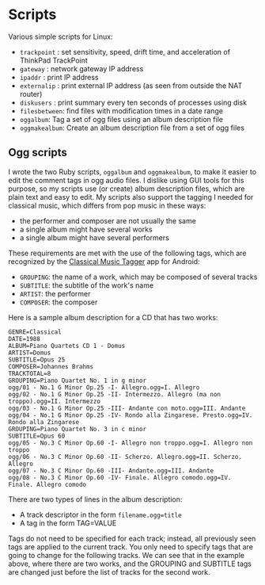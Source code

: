 # Scripts

Various simple scripts for Linux:

* `trackpoint` : set sensitivity, speed, drift time, and acceleration of ThinkPad TrackPoint
* `gateway` : network gateway IP address
* `ipaddr` : print IP address
* `externalip` : print external IP address (as seen from outside the NAT router)
* `diskusers` : print summary every ten seconds of processes using disk
* `filesbetween`: find files with modification times in a date range
* `oggalbum`: Tag a set of ogg files using an album description file
* `oggmakealbum`: Create an album description file from a set of ogg files

## Ogg scripts

I wrote the two Ruby scripts, `oggalbum` and `oggmakealbum`, to make it easier
to edit the comment tags in ogg audio files.  I dislike using GUI tools for
this purpose, so my scripts use (or create) album description files, which
are plain text and easy to edit.  My scripts also support the tagging I needed
for classical music, which differs from pop music in these ways:

* the performer and composer are not usually the same
* a single album might have several works
* a single album might have several performers

These requirements are met with the use of the following tags, which
are recognized by the [Classical Music Tagger](https://gitlab.com/AndreasK/classical-music-tagger)
app for Android:

* `GROUPING`: the name of a work, which may be composed of several tracks
* `SUBTITLE`: the subtitle of the work's name
* `ARTIST`: the performer
* `COMPOSER`: the composer

Here is a sample album description for a CD that has two works:

```
GENRE=Classical
DATE=1988
ALBUM=Piano Quartets CD 1 - Domus
ARTIST=Domus
SUBTITLE=Opus 25
COMPOSER=Johannes Brahms
TRACKTOTAL=8
GROUPING=Piano Quartet No. 1 in g minor
ogg/01 - No.1 G Minor Op.25 -I- Allegro.ogg=I. Allegro
ogg/02 - No.1 G Minor Op.25 -II- Intermezzo. Allegro (ma non troppo).ogg=II. Intermezzo
ogg/03 - No.1 G Minor Op.25 -III- Andante con moto.ogg=III. Andante
ogg/04 - No.1 G Minor Op.25 -IV- Rondo alla Zingarese. Presto.ogg=IV. Rondo alla Zingarese
GROUPING=Piano Quartet No. 3 in c minor
SUBTITLE=Opus 60
ogg/05 - No.3 C Minor Op.60 -I- Allegro non troppo.ogg=I. Allegro non troppo
ogg/06 - No.3 C Minor Op.60 -II- Scherzo. Allegro.ogg=II. Scherzo. Allegro
ogg/07 - No.3 C Minor Op.60 -III- Andante.ogg=III. Andante
ogg/08 - No.3 C Minor Op.60 -IV- Finale. Allegro comodo.ogg=IV. Finale. Allegro comodo
```

There are two types of lines in the album description:

* A track descriptor in the form `filename.ogg=title`
* A tag in the form TAG=VALUE

Tags do not need to be specified for each track; instead, all previously seen
tags are applied to the current track.  You only need to specify tags that
are going to change for the following tracks.  We can see that in the example
above, where there are two works, and the GROUPING and SUBTITLE tags are changed
just before the list of tracks for the second work.
